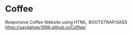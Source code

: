 # Coffee
Responsive Coffee Website using HTML, BOOTSTRAP/SASS
https://saydaliyev1996.github.io/Coffee/
